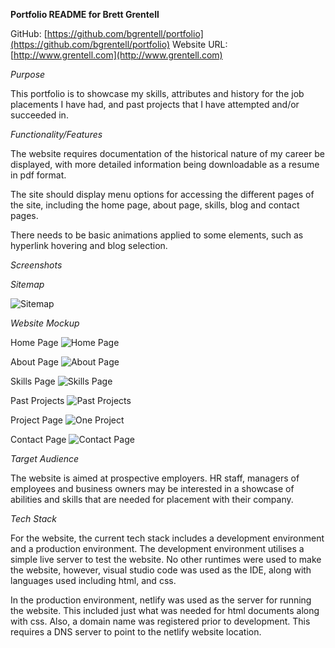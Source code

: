 **Portfolio README for Brett Grentell**

GitHub: [https://github.com/bgrentell/portfolio](https://github.com/bgrentell/portfolio)
Website URL: [http://www.grentell.com](http://www.grentell.com)

*Purpose*

This portfolio is to showcase my skills, attributes and history for the job placements I have had, and past projects that I have attempted and/or succeeded in.

*Functionality/Features*

The website requires documentation of the historical nature of my career be displayed, with more detailed information being downloadable as a resume in pdf format.

The site should display menu options for accessing the different pages of the site, including the home page, about page, skills, blog and contact pages.

There needs to be basic animations applied to some elements, such as hyperlink hovering and blog selection.

*Screenshots*



*Sitemap*

![Sitemap](./docs/sitemap.png)

*Website Mockup*

Home Page
![Home Page](./docs/index.png)

About Page
![About Page](./docs/about.png)

Skills Page
![Skills Page](./docs/skills.png)

Past Projects
![Past Projects](./docs/pastprojects.png)

Project Page
![One Project](./docs/oneproject.png)

Contact Page
![Contact Page](./docs/contact.png)

*Target Audience*

The website is aimed at prospective employers.  HR staff, managers of employees and business owners may be interested in a showcase of abilities and skills that are needed for placement with their company.

*Tech Stack*

For the website, the current tech stack includes a development environment and a production environment.  The development environment utilises a simple live server to test the website.  No other runtimes were used to make the website, however, visual studio code was used as the IDE, along with languages used including html, and css.

In the production environment, netlify was used as the server for running the website.  This included just what was needed for html documents along with css.  Also, a domain name was registered prior to development.  This requires a DNS server to point to the netlify website location.
